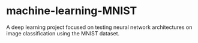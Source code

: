 # machine-learning-MNIST
A deep learning project focused on testing neural network architectures on image classification using the MNIST dataset.
